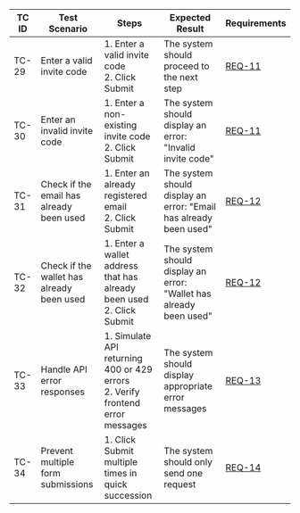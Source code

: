 | TC ID | Test Scenario | Steps | Expected Result | Requirements                                      |
|-------|--------------|-------|----------------|---------------------------------------------------|
| TC-29 | Enter a valid invite code | 1. Enter a valid invite code <br> 2. Click Submit | The system should proceed to the next step | [REQ-11](../system-requirements/gating-system.md) |
| TC-30 | Enter an invalid invite code | 1. Enter a non-existing invite code <br> 2. Click Submit | The system should display an error: "Invalid invite code" | [REQ-11](../system-requirements/gating-system.md) |
| TC-31 | Check if the email has already been used | 1. Enter an already registered email <br> 2. Click Submit | The system should display an error: "Email has already been used" | [REQ-12](../system-requirements/gating-system.md) |
| TC-32 | Check if the wallet has already been used | 1. Enter a wallet address that has already been used <br> 2. Click Submit | The system should display an error: "Wallet has already been used" | [REQ-12](../system-requirements/gating-system.md) |
| TC-33 | Handle API error responses | 1. Simulate API returning 400 or 429 errors <br> 2. Verify frontend error messages | The system should display appropriate error messages | [REQ-13](../system-requirements/gating-system.md) |
| TC-34 | Prevent multiple form submissions | 1. Click Submit multiple times in quick succession | The system should only send one request | [REQ-14](../system-requirements/gating-system.md)                                          |
